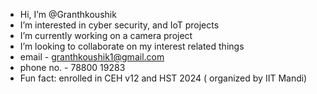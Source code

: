 -  Hi, I’m @Granthkoushik
-  I’m interested in cyber security, and IoT projects
-  I’m currently working on a camera project 
-  I’m looking to collaborate on my interest related things
-  email - granthkoushik1@gmail.com
- phone no. - 78800 19283 
- Fun fact: enrolled in CEH v12 and HST 2024 ( organized by IIT Mandi)

<!---
Granthkoushik/Granthkoushik is a ✨ special ✨ repository because its `README.md` (this file) appears on your GitHub profile.
You can click the Preview link to take a look at your changes.
--->
